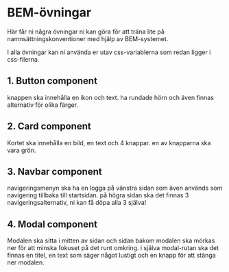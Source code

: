 # BEM-övningar

Här får ni några övningar ni kan göra för att träna lite på namnsättningskonventioner med hjälp av BEM-systemet.

I alla övningar kan ni använda er utav css-variablerna som redan ligger i css-filerna.

## 1. Button component

knappen ska innehålla en ikon och text. ha rundade hörn och även finnas alternativ för olika färger.

## 2. Card component

Kortet ska innehålla en bild, en text och 4 knappar.
en av knapparna ska vara grön.

## 3. Navbar component

navigeringsmenyn ska ha en logga på vänstra sidan som även används som navigering tillbaka till startsidan. 
på högra sidan ska det finnas 3 navigeringsalternativ, ni kan få döpa alla 3 själva!

## 4. Modal component
Modalen ska sitta i mitten av sidan och sidan bakom modalen ska mörkas ner för att minska fokuset på det runt omkring.
i själva modal-rutan ska det finnas en titel, en text som säger något lustigt och en knapp för att stänga ner modalen.